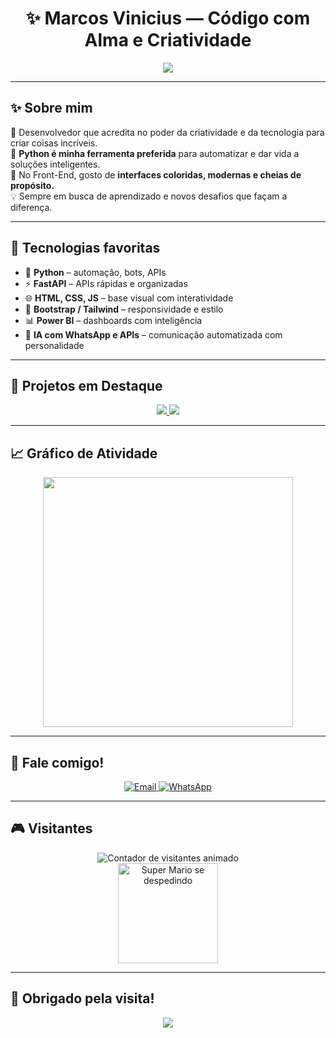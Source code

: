 <h1 align="center">✨ Marcos Vinicius — Código com Alma e Criatividade</h1>

<p align="center">
  <img src="https://readme-typing-svg.herokuapp.com?font=Orbitron&size=22&pause=1200&color=000000&center=true&vCenter=true&width=600&lines=Transformando+ideias+em+experiências;Criatividade+%2B+Código+%3D+Impacto;Seu+projeto+%2C+minha+missão!" />
</p>

---

## ✨ Sobre mim

🎨 Desenvolvedor que acredita no poder da criatividade e da tecnologia para criar coisas incríveis.  
🐍 **Python é minha ferramenta preferida** para automatizar e dar vida a soluções inteligentes.  
🌈 No Front-End, gosto de **interfaces coloridas, modernas e cheias de propósito.**  
💡 Sempre em busca de aprendizado e novos desafios que façam a diferença.

---

## 🌟 Tecnologias favoritas

- 🐍 **Python** – automação, bots, APIs  
- ⚡ **FastAPI** – APIs rápidas e organizadas  
- 🌐 **HTML, CSS, JS** – base visual com interatividade  
- 💜 **Bootstrap / Tailwind** – responsividade e estilo  
- 📊 **Power BI** – dashboards com inteligência  
- 🤖 **IA com WhatsApp e APIs** – comunicação automatizada com personalidade

---

## 🚀 Projetos em Destaque

<p align="center">
  <a href="https://github.com/Marcozmr/Experts">
    <img src="https://github-readme-stats.vercel.app/api/pin/?username=Marcozmr&repo=Experts&theme=highcontrast&border_color=FFD700&title_color=FFD700" />
  </a>
  <a href="https://github.com/Marcozmr/project-signos">
    <img src="https://github-readme-stats.vercel.app/api/pin/?username=Marcozmr&repo=project-signos&theme=cobalt&border_color=8E44AD&title_color=F9CFF3" />
  </a>
</p>

---

## 📈 Gráfico de Atividade

<p align="center">
  <img src="https://github-readme-stats.vercel.app/api?username=Marcozmr&show_icons=true&theme=tokyonight&hide_title=true&count_private=true&include_all_commits=true&hide=issues&hide_border=true" width="400" />
</p>

---

## 💌 Fale comigo!

<p align="center">
  <a href="mailto:mr.vinicius1@icloud.com" target="_blank">
    <img src="https://img.shields.io/badge/Email-000000?style=for-the-badge&logo=gmail&logoColor=white" alt="Email" />
  </a>
  <a href="https://wa.me/5516982319218" target="_blank">
    <img src="https://img.shields.io/badge/WhatsApp-25D366?style=for-the-badge&logo=whatsapp&logoColor=white" alt="WhatsApp" />
  </a>
</p>

---

## 🎮 Visitantes

<p align="center">
  <img src="https://count.getloli.com/get/@Marcozmr?theme=rule34" alt="Contador de visitantes animado" />
  <br/>
  <img src="https://media.giphy.com/media/PAqjdPkJLDsmc/giphy.gif" width="160" alt="Super Mario se despedindo" />
</p>

---

## 💖 Obrigado pela visita!

<p align="center">
  <img src="https://readme-typing-svg.herokuapp.com?font=Orbitron&size=22&pause=1200&color=FF69B4&center=true&vCenter=true&width=500&lines=Volte+sempre!+Você+é+parte+dessa+aventura!" />
</p>
